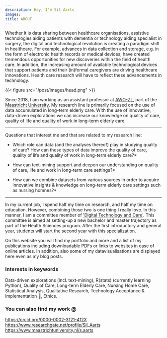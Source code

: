 ```yaml
---
description: Hey, I'm Sil Aarts
images:
title: ABOUT
---
```

Whether it is data sharing between healthcare organisations, assistive technologies aiding patients with dementia or technology aiding specialist in surgery, the digital and technological revolution is creating a paradigm shift in healthcare. For example, advances in data collection and storage, e.g. in the form of electronic health records or medical devices, have created tremendous opportunities for new discoveries within the field of health care. In addition, the increasing amount of available technological devices that support patients and their (in)formal caregivers are driving healthcare innovations. Health care research will have to reflect these advancements in technology. 

{{< figure src="/post/images/head.png" >}}

Since 2018, I am working as an assistant professor at [AWO-ZL](<https://www.academischewerkplaatsouderenzorg.nl/>), part of the [Maastricht University](<https://www.maastrichtuniversity.nl/nl>). My research line is primarily focused on the use of data accumulated in long-term elderly care. With the use of innovative, data-driven explorations we can increase our knowledge on quality of care, quality of life and quality of work in long-term elderly care. 

---

Questions that interest me and that are related to my research line:

* Which role can data (and the analyses thereof) play in studying quality of care? How can these types of data improve the quality of care, quality of life and quality of work in long-term elderly care?*

* How can text-mining support and deepen our understanding on quality of care, life and work in long-term care settings?*

* How can we combine datasets from various sources in order to acquire innovative insights & knowledge on long-term elderly care settings such as nursing homnes?*

---

In my current job, I spend half my time on research, and half my time on education. However, combining those two is one thing I really love. In this manner, I am a committee member of ['Digital Technology and Care'](<https://www.maastrichtuniversity.nl/nl/onderwijs/bachelor/bachelor-gezondheidswetenschappen/specialisaties#DTG>). This committee is aimed at setting-up a new bachelor and master trajectory as part of the Health Sciences program. After the first introductory and general year, students will start the second year with this specialization.

On this website you will find my portfolio and more and a list of my publications including downloadable PDFs or links to websites in case of online articles. In addition, also some of my datavisualisations are displayed here even as my blog posts.

### Interests in keywords
Data-driven explorations (incl. text-mining), R(stats) (currently learning Python), Quality of Care, Long-term Elderly Care, Nursing Home Care, Statistical Analysis, Qualitative Research, Technology Acceptance & Implementation 🤖, Ethics. 

### You can also find my work @
https://orcid.org/0000-0002-3121-412X
https://www.researchgate.net/profile/Sil_Aarts
https://www.maastrichtuniversity.nl/s.aarts

